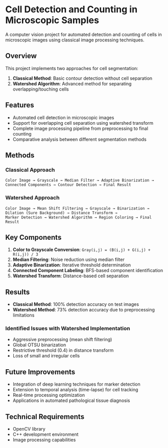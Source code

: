 # Cell Detection and Counting in Microscopic Samples

A computer vision project for automated detection and counting of cells in microscopic images using classical image processing techniques.

## Overview

This project implements two approaches for cell segmentation:
1. **Classical Method**: Basic contour detection without cell separation
2. **Watershed Algorithm**: Advanced method for separating overlapping/touching cells

## Features

- Automated cell detection in microscopic images
- Support for overlapping cell separation using watershed transform
- Complete image processing pipeline from preprocessing to final counting
- Comparative analysis between different segmentation methods

## Methods

### Classical Approach
```
Color Image → Grayscale → Median Filter → Adaptive Binarization → 
Connected Components → Contour Detection → Final Result
```

### Watershed Approach
```
Color Image → Mean Shift Filtering → Grayscale → Binarization → 
Dilation (Sure Background) → Distance Transform → 
Marker Detection → Watershed Algorithm → Region Coloring → Final Result
```

## Key Components

1. **Color to Grayscale Conversion**: `Gray(i,j) = (B(i,j) + G(i,j) + R(i,j)) / 3`
2. **Median Filtering**: Noise reduction using median filter
3. **Adaptive Binarization**: Iterative threshold determination
4. **Connected Component Labeling**: BFS-based component identification
5. **Watershed Transform**: Distance-based cell separation

## Results

- **Classical Method**: 100% detection accuracy on test images
- **Watershed Method**: 73% detection accuracy due to preprocessing limitations

### Identified Issues with Watershed Implementation
- Aggressive preprocessing (mean shift filtering)
- Global OTSU binarization
- Restrictive threshold (0.4) in distance transform
- Loss of small and irregular cells

## Future Improvements

- Integration of deep learning techniques for marker detection
- Extension to temporal analysis (time-lapse) for cell tracking
- Real-time processing optimization
- Applications in automated pathological tissue diagnosis

## Technical Requirements

- OpenCV library
- C++ development environment
- Image processing capabilities
